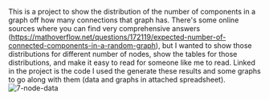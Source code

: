 This is a project to show the distribution of the number of components in a graph off how many connections that graph has.
There's some online sources where you can find very comprehensive answers (https://mathoverflow.net/questions/172119/expected-number-of-connected-components-in-a-random-graph), but I wanted to show those distributions for different number of nodes, show the tables for those distributions, and make it easy to read for someone like me to read.
Linked in the project is the code I used the generate these results and some graphs to go along with them (data and graphs in attached spreadsheet).
![7-node-data](https://github.com/user-attachments/assets/794bf643-c3ad-4269-865f-f05fc7c5d63e)
